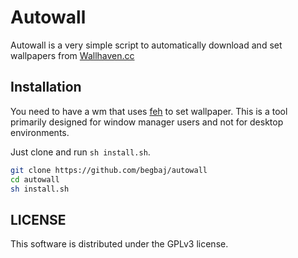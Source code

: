 # Autowall
Autowall is a very simple script to automatically download and set wallpapers from [Wallhaven.cc](https://wallhaven.cc/)

## Installation
You need to have a wm that uses [feh](https://github.com/derf/feh) to set wallpaper.
This is a tool primarily designed for window manager users and not for desktop environments.

Just clone and run ` sh install.sh `.

```bash
git clone https://github.com/begbaj/autowall
cd autowall
sh install.sh
```

## LICENSE
This software is distributed under the GPLv3 license.
